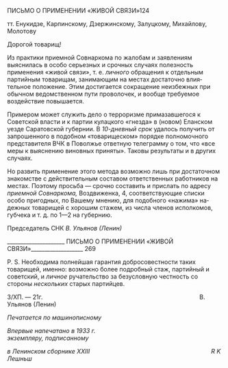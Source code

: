 ПИСЬМО О ПРИМЕНЕНИИ «ЖИВОЙ СВЯЗИ»124

тт. Енукидзе, Карпинскому, Дзержинскому, Залуцкому, Михайлову, Молотову

Дорогой товарищ!

Из практики приемной Совнаркома по жалобам и заявлениям выяснилась в особо серьезных и срочных случаях полезность применения «живой связи», т. е. _личного_ об­ращения к отдельным партийным товарищам, занимающим на местах достаточно влия­тельное положение. Этим достигается сокращение неизбежных при обычном ведомст­венном пути проволочек, и вообще требуемое воздействие повышается.

Примером может служить дело о терроризме примазавшегося к Советской власти и к партии кулацкого «гнезда» в (новом) Еланском уезде Саратовской губернии. В _10-дневный срок_ удалось получить от запрошенного в подобном «товарищеском» порядке полномочного представителя ВЧК в Поволжье ответную телеграмму о том, что «все меры к выяснению виновных приняты». Таковы результаты и в других случаях.

Но развить применение этого метода возможно лишь при достаточном знакомстве с действительным составом ответственных работников на местах. Поэтому просьба — срочно составить и прислать по адресу _приемной Совнаркома,_ Воздвиженка, 4, соответ­ствующие списки особо пригодных, по Вашему мнению, для подобного «нажима» на­дежных товарищей с хорошим стажем, из числа членов исполкомов, губчека и т. д. по 1—2 на губернию.

Председатель СНК _В. Ульянов (Ленин)_

  

_____________________ ПИСЬМО О ПРИМЕНЕНИИ «ЖИВОЙ СВЯЗИ»___________________ 269

P. S. Необходима полнейшая гарантия добросовестности таких товарищей, именно: возможно более подробный стаж, партийный и советский, и _личное_ ручательство за безусловную честность со стороны _нескольких_ старых партийцев.

3/ХП. — 21г.                                                                                             В. Ульянов (Ленин)

_Печатается по машинописному_

_Впервые напечатано в 1933 г.                                                             экземпляру, подписанному_

_в Ленинском сборнике_ _XXIII_                                                                        _R_ _K_ _Лешньш_
